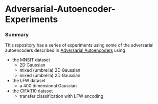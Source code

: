 # Adversarial-Autoencoder-Experiments

### Summary

This repository has a series of experiments using some of the adversarial autoencoders described in [Adversarial Autoencoders](https://arxiv.org/pdf/1511.05644.pdf) using

* the MNSIT dataset
  * 2D Gaussian
  * mixed (umbrella) 2D Gaussian
  * mixed (umbrella) 2D Gaussian
* the LFW dataset
  * a 400 dimensional Gaussian
* the CIFAR10 dataset
  * transfer classification with LFW encoding

